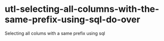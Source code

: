 # utl-selecting-all-columns-with-the-same-prefix-using-sql-do-over
Selecting all colums with a same prefix using sql 
